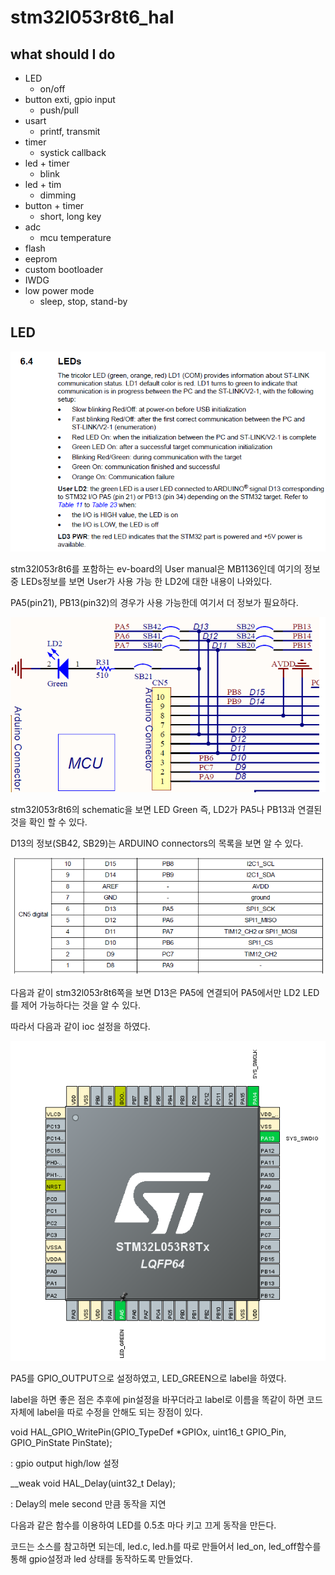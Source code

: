 # stm32l053r8t6_hal



## what should I do

* LED
  * on/off
* button exti, gpio input
  * push/pull
* usart
  * printf, transmit
* timer
  * systick callback
* led + timer
  * blink
* led + tim
  * dimming
* button + timer
  * short, long key
* adc
  * mcu temperature
* flash
* eeprom
* custom bootloader
* IWDG
* low power mode
  * sleep, stop, stand-by



## LED

![evboard_leds](\image\evboard_leds.png)

stm32l053r8t6를 포함하는 ev-board의 User manual은 MB1136인데 여기의 정보 중 LEDs정보를 보면 User가 사용 가능 한 LD2에 대한 내용이 나와있다.

PA5(pin21), PB13(pin32)의 경우가 사용 가능한데 여기서 더 정보가 필요하다.



![schematic_LD2_Green](\image\schematic_LD2_Green.png)

stm32l053r8t6의 schematic을 보면 LED Green 즉, LD2가 PA5나 PB13과 연결된 것을 확인 할 수 있다.

D13의 정보(SB42, SB29)는 ARDUINO connectors의 목록을 보면 알 수 있다.

![CN5_D13_check](\image\CN5_D13_check.png)

다음과 같이 stm32l053r8t6쪽을 보면 D13은 PA5에 연결되어 PA5에서만 LD2 LED를 제어 가능하다는 것을 알 수 있다.

따라서 다음과 같이 ioc 설정을 하였다.

![ioc](\image\ioc.png)



PA5를 GPIO_OUTPUT으로 설정하였고, LED_GREEN으로 label을 하였다.

label을 하면 좋은 점은 추후에 pin설정을 바꾸더라고 label로 이름을 똑같이 하면 코드 자체에 label을 따로 수정을 안해도 되는 장점이 있다.



void HAL_GPIO_WritePin(GPIO_TypeDef *GPIOx, uint16_t GPIO_Pin, GPIO_PinState PinState);

: gpio output high/low 설정

__weak void HAL_Delay(uint32_t Delay);

: Delay의 mele second 만큼 동작을 지연



다음과 같은 함수를 이용하여 LED를 0.5초 마다 키고 끄게 동작을 만든다.

코드는 소스를 참고하면 되는데, led.c, led.h를 따로 만들어서 led_on, led_off함수를 통해 gpio설정과 led 상태를 동작하도록 만들었다.

